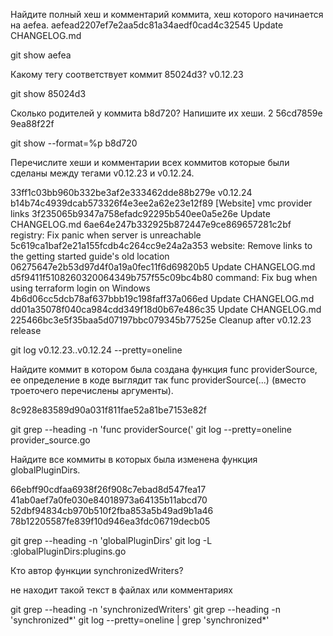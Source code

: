 Найдите полный хеш и комментарий коммита, хеш которого начинается на aefea.
aefead2207ef7e2aa5dc81a34aedf0cad4c32545
Update CHANGELOG.md

git show aefea


Какому тегу соответствует коммит 85024d3?
v0.12.23

git show 85024d3

Сколько родителей у коммита b8d720? Напишите их хеши.
2
56cd7859e 9ea88f22f

git show  --format=%p b8d720

Перечислите хеши и комментарии всех коммитов которые были сделаны между тегами v0.12.23 и v0.12.24.

33ff1c03bb960b332be3af2e333462dde88b279e v0.12.24
b14b74c4939dcab573326f4e3ee2a62e23e12f89 [Website] vmc provider links
3f235065b9347a758efadc92295b540ee0a5e26e Update CHANGELOG.md
6ae64e247b332925b872447e9ce869657281c2bf registry: Fix panic when server is unreachable
5c619ca1baf2e21a155fcdb4c264cc9e24a2a353 website: Remove links to the getting started guide's old location
06275647e2b53d97d4f0a19a0fec11f6d69820b5 Update CHANGELOG.md
d5f9411f5108260320064349b757f55c09bc4b80 command: Fix bug when using terraform login on Windows
4b6d06cc5dcb78af637bbb19c198faff37a066ed Update CHANGELOG.md
dd01a35078f040ca984cdd349f18d0b67e486c35 Update CHANGELOG.md
225466bc3e5f35baa5d07197bbc079345b77525e Cleanup after v0.12.23 release

git log v0.12.23..v0.12.24 --pretty=oneline


Найдите коммит в котором была создана функция func providerSource, ее определение в коде выглядит так func providerSource(...) (вместо троеточего перечислены аргументы).

8c928e83589d90a031f811fae52a81be7153e82f

 git grep --heading -n 'func providerSource('
 git log --pretty=oneline  provider_source.go


Найдите все коммиты в которых была изменена функция globalPluginDirs.

66ebff90cdfaa6938f26f908c7ebad8d547fea17
41ab0aef7a0fe030e84018973a64135b11abcd70
52dbf94834cb970b510f2fba853a5b49ad9b1a46
78b12205587fe839f10d946ea3fdc06719decb05

git grep --heading -n 'globalPluginDirs'
git log -L :globalPluginDirs:plugins.go


Кто автор функции synchronizedWriters?

не находит такой текст в файлах или комментариях

git grep --heading -n 'synchronizedWriters'
git grep --heading -n 'synchronized*'
 git log --pretty=oneline | grep 'synchronized*'











